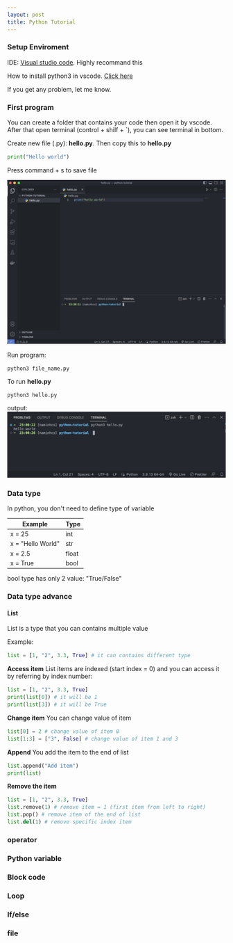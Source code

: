 ```yaml
---
layout: post
title: Python Tutorial
---
```

### Setup Enviroment
IDE: [Visual studio code](https://code.visualstudio.com/). Highly recommand this

How to install python3 in vscode. [Click here](https://www.youtube.com/watch?v=veJvQ88ULOM)

If you get any problem, let me know.

### First program

You can create a folder that contains your code then open it by vscode. After that open terminal (control + shilf + `), you can see terminal in bottom.

Create new file (.py): **hello.py**. Then copy this to **hello.py**

```python
print("Hello world")
```

Press command + s to save file

![img1](../assets/img/first-program.png)

Run program:

```
python3 file_name.py
```

To run **hello.py**

```
python3 hello.py
```

output:
![output](../assets/img/output.png)

### Data type
In python, you don't need to define type of variable

| Example | Type |
| ------- | ------- |
| x = 25 | int |
| x = "Hello World" | str |
| x = 2.5 | float |
| x = True | bool |

bool type has only 2 value: "True/False"

### Data type advance

#### List
List is a type that you can contains multiple value

Example:

```python
list = [1, "2", 3.3, True] # it can contains different type
```
**Access item**
List items are indexed (start index = 0) and you can access it by referring by index number:

```python
list = [1, "2", 3.3, True]
print(list[0]) # it will be 1
print(list[3]) # it will be True
```

**Change item**
You can change value of item
```python
list[0] = 2 # change value of item 0
list[1:3] = ["3", False] # change value of item 1 and 3
```

**Append**
You add the item to the end of list
```python
list.append("Add item")
print(list)
```

**Remove the item**

```python
list = [1, "2", 3.3, True]
list.remove(1) # remove item = 1 (first item from left to right)
list.pop() # remove item of the end of list
list.del(1) # remove specific index item
```

### operator

### Python variable

### Block code

### Loop

### If/else

### file
